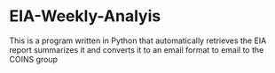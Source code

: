 # EIA-Weekly-Analyis
This is a program written in Python that automatically retrieves the EIA report summarizes it and converts it to an email format to email to the COINS group 
